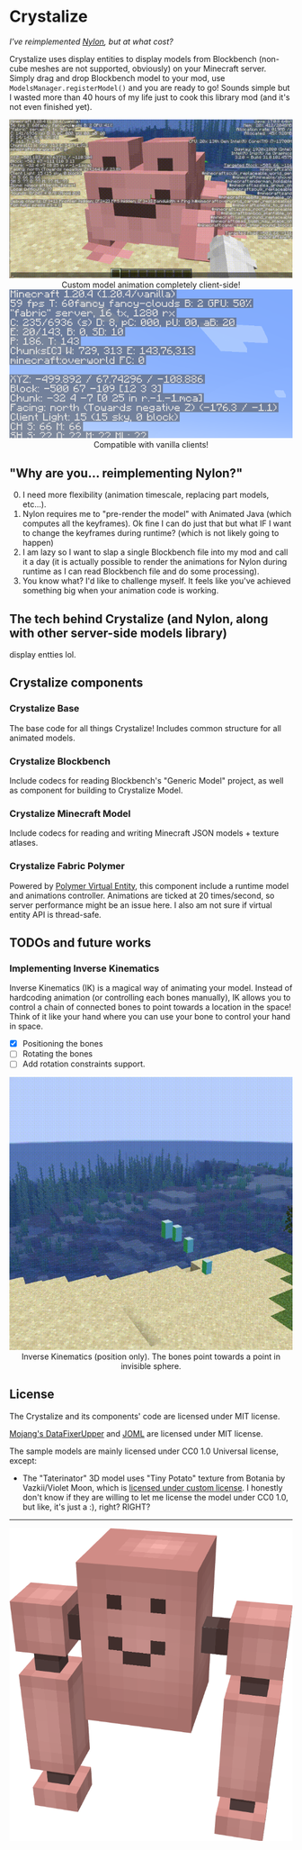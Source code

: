# Crystalize
_I've reimplemented [Nylon](https://modrinth.com/mod/nylon), but at what cost?_

Crystalize uses display entities to display models from Blockbench (non-cube meshes are not supported, obviously) on your Minecraft server. Simply drag and drop Blockbench model to your mod, use `ModelsManager.registerModel()` and you are ready to go! Sounds simple but I wasted more than 40 hours of my life just to cook this library mod (and it's not even finished yet).

<center>
<img src="./docs/froggo.gif">
<br>
Custom model animation completely client-side!
</center>

<center>
<img src="./docs/vanillaclient.png">
<br>
Compatible with vanilla clients!
</center>

## "Why are you... reimplementing Nylon?"
0. I need more flexibility (animation timescale, replacing part models, etc...).
0. Nylon requires me to "pre-render the model" with Animated Java (which computes all the keyframes). Ok fine I can do just that but what IF I want to change the keyframes during runtime? (which is not likely going to happen)
0. I am lazy so I want to slap a single Blockbench file into my mod and call it a day (it is actually possible to render the animations for Nylon during runtime as I can read Blockbench file and do some processing).
0. You know what? I'd like to challenge myself. It feels like you've achieved something big when your animation code is working.

## The tech behind Crystalize (and Nylon, along with other server-side models library)
display entties lol.

## Crystalize components
### Crystalize Base
The base code for all things Crystalize! Includes common structure for all animated models.

### Crystalize Blockbench
Include codecs for reading Blockbench's "Generic Model" project, as well as component for building to Crystalize Model.

### Crystalize Minecraft Model
Include codecs for reading and writing Minecraft JSON models + texture atlases.

### Crystalize Fabric Polymer
Powered by [Polymer Virtual Entity](https://polymer.pb4.eu/latest/polymer-virtual-entity/basics/), this component include a runtime model and animations controller. Animations are ticked at 20 times/second, so server performance might be an issue here. I also am not sure if virtual entity API is thread-safe.

## TODOs and future works
### Implementing Inverse Kinematics
Inverse Kinematics (IK) is a magical way of animating your model. Instead of hardcoding animation (or controlling each bones manually), IK allows you to control a chain of connected bones to point towards a location in the space! Think of it like your hand where you can use your bone to control your hand in space.

- [x] Positioning the bones
- [ ] Rotating the bones
- [ ] Add rotation constraints support.

<center>
<img src="./docs/ik.gif">
<br>
Inverse Kinematics (position only). The bones point towards a point in invisible sphere.
</center>

## License
The Crystalize and its components' code are licensed under MIT license.

[Mojang's DataFixerUpper](https://github.com/Mojang/DataFixerUpper) and [JOML](https://github.com/JOML-CI/JOML) are licensed under MIT license.

The sample models are mainly licensed under CC0 1.0 Universal license, except:
- The "Taterinator" 3D model uses "Tiny Potato" texture from Botania by Vazkii/Violet Moon, which is [licensed under custom license](https://github.com/VazkiiMods/Botania/blob/1.20.x/LICENSE.txt). I honestly don't know if they are willing to let me license the model under CC0 1.0, but like, it's just a :), right? RIGHT?

---
<img src="./docs/Taterinator.png">